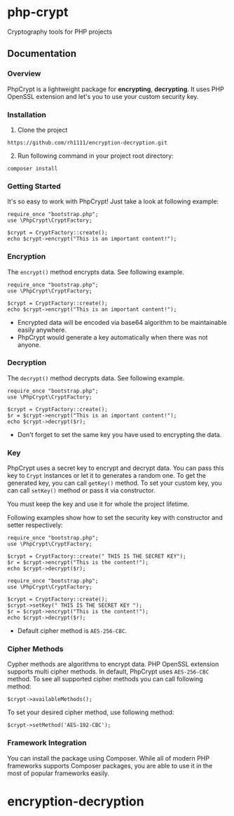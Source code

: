 # php-crypt

Cryptography tools for PHP projects

## Documentation

### Overview

PhpCrypt is a lightweight package for **encrypting**, **decrypting**.
It uses PHP OpenSSL extension and let's you to use your custom security key.

### Installation 

1. Clone the project

```https://github.com/rh1111/encryption-decryption.git```

2. Run following command in your project root directory:

```
composer install
```

### Getting Started

It's so easy to work with PhpCrypt! Just take a look at following example:

```
require_once "bootstrap.php";
use \PhpCrypt\CryptFactory;

$crypt = CryptFactory::create();
echo $crypt->encrypt("This is an important content!");
```

### Encryption

The `encrypt()` method encrypts data. See following example.

```
require_once "bootstrap.php";
use \PhpCrypt\CryptFactory;

$crypt = CryptFactory::create();
echo $crypt->encrypt("This is an important content!");
```

* Encrypted data will be encoded via base64 algorithm to be maintainable easily anywhere.
* PhpCrypt would generate a key automatically when there was not anyone.

### Decryption

The `decrypt()` method decrypts data. See following example.

```
require_once "bootstrap.php";
use \PhpCrypt\CryptFactory;

$crypt = CryptFactory::create();
$r = $crypt->encrypt("This is an important content!");
echo $crypt->decrypt($r);
```

*   Don't forget to set the same key you have used to encrypting the data.

### Key

PhpCrypt uses a secret key to encrypt and decrypt data.
You can pass this key to `Crypt` instances or let it to generates a random one.
To get the generated key, you can call `getKey()` method.
To set your custom key, you can call `setKey()` method or pass it via constructor.

You must keep the key and use it for whole the project lifetime.

Following examples show how to set the security key with constructor and setter respectively:

```
require_once "bootstrap.php";
use \PhpCrypt\CryptFactory;

$crypt = CryptFactory::create(" THIS IS THE SECRET KEY");
$r = $crypt->encrypt("This is the content!");
echo $crypt->decrypt($r);
```

```
require_once "bootstrap.php";
use \PhpCrypt\CryptFactory;

$crypt = CryptFactory::create();
$crypt->setKey(" THIS IS THE SECRET KEY ");
$r = $crypt->encrypt("This is the content!");
echo $crypt->decrypt($r);
```

*   Default cipher method is `AES-256-CBC`.

### Cipher Methods

Cypher methods are algorithms to encrypt data.
PHP OpenSSL extension supports multi cipher methods.
In default, PhpCrypt uses `AES-256-CBC` method.
To see all supported cipher methods you can call following method:

```
$crypt->availableMethods();
```

To set your desired cipher method, use following method:

```
$crypt->setMethod('AES-192-CBC');
```


### Framework Integration

You can install the package using Composer.
While all of modern PHP frameworks supports Composer packages,
you are able to use it in the most of popular frameworks easily.
# encryption-decryption

